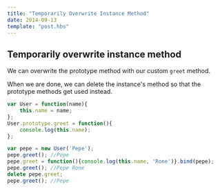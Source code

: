 ```yaml
---
title: "Temporarily Overwrite Instance Method"
date: 2014-09-13
template: "post.hbs"
---
```


## Temporarily overwrite instance method


We can overwrite the prototype method with our custom `greet` method.

When we are done, we can delete the instance's method so that the prototype methods get used instead.

```javascript 
var User = function(name){
    this.name = name;
};
User.prototype.greet = function(){
    console.log(this.name);
};

var pepe = new User('Pepe');
pepe.greet(); //Pepe
pepe.greet = function(){console.log(this.name, 'Rone')}.bind(pepe);
pepe.greet(); //Pepe Rone
delete pepe.greet;
pepe.greet(); //Pepe
```